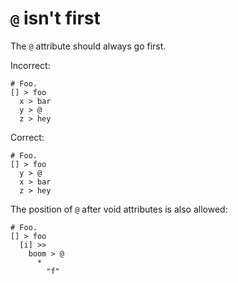 # `@` isn't first

The `@` attribute should always go first.

Incorrect:

```eo
# Foo.
[] > foo
  x > bar
  y > @
  z > hey
```

Correct:

```eo
# Foo.
[] > foo
  y > @
  x > bar
  z > hey
```

The position of `@` after void attributes is also allowed:

```eo
# Foo.
[] > foo
  [i] >>
    boom > @
      *
        "f"
```

